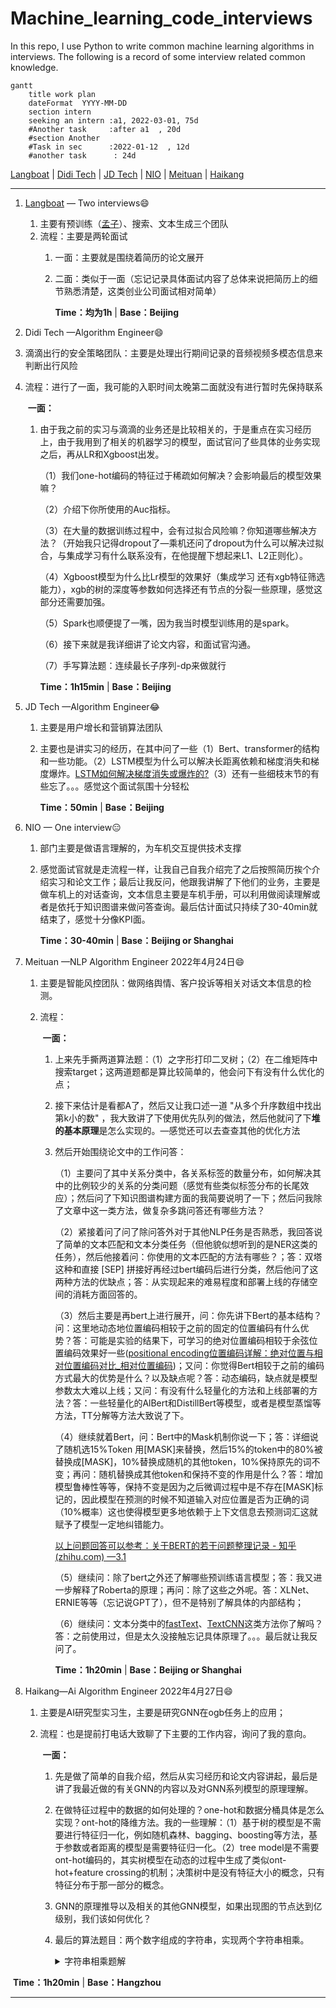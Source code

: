 # Machine_learning_code_interviews
In this repo, I use Python to write common machine learning algorithms in interviews. The following is a record of some interview related common knowledge.

```mermaid
gantt
    title work plan
    dateFormat  YYYY-MM-DD
    section intern
    seeking an intern :a1, 2022-03-01, 75d
    #Another task     :after a1  , 20d
    #section Another
    #Task in sec      :2022-01-12  , 12d
    #another task      : 24d
```

 [Langboat](#1) | [Didi Tech](#2) | [JD Tech](#3) | [NIO](#4) | [Meituan](#5) | [Haikang](#6)

---

1. <span id="1">[Langboat](https://langboat.com/techs/search) — Two interviews</span>:smile: 
   
   1. 主要有预训练（[孟子](https://github.com/Langboat/Mengzi)）、搜索、文本生成三个团队
   2. 流程：主要是两轮面试
      1. 一面：主要就是围绕着简历的论文展开
   
      2. 二面：类似于一面（忘记记录具体面试内容了总体来说把简历上的细节熟悉清楚，这类创业公司面试相对简单）
      
         **Time：均为1h** | **Base：Beijing**
   
2. <span id="2">Didi Tech —Algorithm Engineer</span>:smile:
   
1. 滴滴出行的安全策略团队：主要是处理出行期间记录的音频视频多模态信息来判断出行风险
   
2. 流程：进行了一面，我可能的入职时间太晚第二面就没有进行暂时先保持联系
   
   ​	**一面：**
   
   1. 由于我之前的实习与滴滴的业务还是比较相关的，于是重点在实习经历上，由于我用到了相关的机器学习的模型，面试官问了些具体的业务实现之后，再从LR和Xgboost出发。
   
      （1）我们one-hot编码的特征过于稀疏如何解决？会影响最后的模型效果嘛？  
   
      （2）介绍下你所使用的Auc指标。  
   
      （3）在大量的数据训练过程中，会有过拟合风险嘛？你知道哪些解决方法？（开始我只记得dropout了—乘机还问了dropout为什么可以解决过拟合，与集成学习有什么联系没有，在他提醒下想起来L1、L2正则化）。  
   
      （4）Xgboost模型为什么比Lr模型的效果好（集成学习 还有xgb特征筛选能力），xgb的树的深度等参数如何选择还有节点的分裂一些原理，感觉这部分还需要加强。  
   
      （5）Spark也顺便提了一嘴，因为我当时模型训练用的是spark。  
   
      （6）接下来就是我详细讲了论文内容，和面试官沟通。  
   
      （7）手写算法题：连续最长子序列-dp来做就行
   
         **Time：1h15min** | **Base：Beijing**
   
3. <span id="3">JD Tech —Algorithm Engineer</span>&#x1f602;
   
   1. 主要是用户增长和营销算法团队
   
   2. 主要也是讲实习的经历，在其中问了一些（1）Bert、transformer的结构和一些功能。（2）LSTM模型为什么可以解决长距离依赖和梯度消失和梯度爆炸。[LSTM如何解决梯度消失或爆炸的?](https://www.cnblogs.com/bonelee/p/10475453.html)（3）还有一些细枝末节的有些忘了。。。感觉这个面试氛围十分轻松
   
      **Time：50min** | **Base：Beijing**
   
4. <span id="4">NIO — One interview</span>:expressionless:

   1. 部门主要是做语言理解的，为车机交互提供技术支撑

   2. 感觉面试官就是走流程一样，让我自己自我介绍完了之后按照简历挨个介绍实习和论文工作；最后让我反问，他跟我讲解了下他们的业务，主要是做车机上的对话查询，文本信息主要是车机手册，可以利用做阅读理解或者是依托于知识图谱来做问答查询。最后估计面试只持续了30-40min就结束了，感觉十分像KPI面。

      **Time：30-40min** | **Base：Beijing or Shanghai**

5. <span id="5">Meituan —NLP Algorithm Engineer 2022年4月24日</span>:smile:

   1. 主要是智能风控团队：做网络舆情、客户投诉等相关对话文本信息的检测。

   2. 流程：

      ​	**一面：**

      1. 上来先手撕两道算法题：（1）之字形打印二叉树；（2）在二维矩阵中搜索target；这两道题都是算比较简单的，他会问下有没有什么优化的点；
      
      2. 接下来估计是看都A了，然后又让我口述一道 "从多个升序数组中找出第k小的数" ，我大致讲了下使用优先队列的做法，然后他就问了下**堆的基本原理**是怎么实现的。—感觉还可以去查查其他的优化方法

      3. 然后开始围绕论文中的工作问答：

         （1）主要问了其中关系分类中，各关系标签的数量分布，如何解决其中的比例较少的关系的分类问题（感觉有些类似标签分布的长尾效应）；然后问了下知识图谱构建方面的我简要说明了一下；然后问我除了文章中这一类方法，做复杂多跳问答还有哪些方法？

         （2）紧接着问了问了除问答外对于其他NLP任务是否熟悉，我回答说了简单的文本匹配和文本分类任务（但他貌似想听到的是NER这类的任务），然后他接着问：你使用的文本匹配的方法有哪些？；答：双塔这种和直接 [SEP] 拼接好再经过bert编码后进行分类，然后他问了这两种方法的优缺点；答：从实现起来的难易程度和部署上线的存储空间的消耗方面回答的。

         （3）然后主要是再bert上进行展开，问：你先讲下Bert的基本结构？问：这里地动态地位置编码相较于之前的固定的位置编码有什么优势？答：可能是实验的结果下，可学习的绝对位置编码相较于余弦位置编码效果好一些([positional encoding位置编码详解：绝对位置与相对位置编码对比_相对位置编码](https://blog.csdn.net/xixiaoyaoww/article/details/105459376))；又问：你觉得Bert相较于之前的编码方式最大的优势是什么？以及缺点呢？答：动态编码，缺点就是模型参数太大难以上线；又问：有没有什么轻量化的方法和上线部署的方法？答：一些轻量化的AlBert和DistillBert等模型，或者是模型蒸馏等方法，TT分解等方法大致说了下。

         （4）继续就着Bert，问：Bert中的Mask机制你说一下；答：详细说了随机选15%Token 用[MASK]来替换，然后15%的token中的80%被替换成[MASK]，10%替换成随机的其他token，10%保持原先的词不变；再问：随机替换成其他token和保持不变的作用是什么？答：增加模型鲁棒性等等，保持不变是因为之后微调过程中是不存在[MASK]标记的，因此模型在预测的时候不知道输入对应位置是否为正确的词（10%概率）这也使得模型更多地依赖于上下文信息去预测词汇这就赋予了模型一定地纠错能力。

         [以上问题回答可以参考：关于BERT的若干问题整理记录 - 知乎 (zhihu.com) —3.1](https://zhuanlan.zhihu.com/p/95594311)

         （5）继续问：除了bert之外还了解哪些预训练语言模型；答：我又进一步解释了Roberta的原理；再问：除了这些之外呢。答：XLNet、ERNIE等等（忘记说GPT了），但不是特别了解具体的内部结构；

         （6）继续问：文本分类中的[fastText](https://zhuanlan.zhihu.com/p/32965521)、[TextCNN](https://zhuanlan.zhihu.com/p/77634533)这类方法你了解吗？答：之前使用过，但是太久没接触忘记具体原理了。。。最后就让我反问了。
      
            **Time：1h20min** | **Base：Beijing or Shanghai**
   
8. <span id="6">Haikang—Ai Algorithm Engineer 2022年4月27日</span>:smile:

   1. 主要是AI研究型实习生，主要是研究GNN在ogb任务上的应用；

   2. 流程：也是提前打电话大致聊了下主要的工作内容，询问了我的意向。

      ​	**一面：**

      1. 先是做了简单的自我介绍，然后从实习经历和论文内容讲起，最后是讲了我最近做的有关GNN的内容以及对GNN系列模型的原理理解。

      2. 在做特征过程中的数据的如何处理的？one-hot和数据分桶具体是怎么实现？ont-hot的降维方法。我的一些理解：（1）基于树的模型是不需要进行特征归一化，例如随机森林、bagging、boosting等方法，基于参数或者距离的模型是需要特征归一化。（2）tree model是不需要ont-hot编码的，其实树模型在动态的过程中生成了类似ont-hot+feature crossing的机制；决策树中是没有特征大小的概念，只有特征分布于那一部分的概念。

      3. GNN的原理推导以及相关的其他GNN模型，如果出现图的节点达到亿级别，我们该如何优化？

      4. 最后的算法题目：两个数字组成的字符串，实现两个字符串相乘。

         <details><summary>字符串相乘题解</summary>
         <pre><code>string multiply(string nums1, string nums2) {
             string res = "";
             int m = nums1.length();
             int n = nums2.length();
             if (nums1=="0" || nums2=="0") return "0";
             vector<int> vals(m+n, 0);
             for (int i=m-1; i>=0; i--) {
                 for (int j=n-1; j>=0; j--) {
                     int mul = (nums1[i]-'0')*(nums2[j]-'0');
                     int p1 = i+j, p2=i+j+1, sum = mul+vals[p2];
                     vals[p1] += sum/10;
                     vals[p2] = sum%10;   
                 }
             }
             for (int i:vals) {
                 if (!res.empty() || i!=0) res.push_back(i+'0');
             }
             return res;
         }
         </code></pre></details>

​						**Time：1h20min** | **Base：Hangzhou**



---

